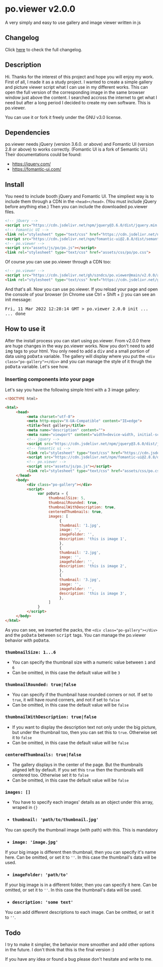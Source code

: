 # po.viewer v2.0.0
A very simply and easy to use gallery and image viewer written in js

## Changelog
Click [here](changelog.md) to check the full changelog.

## Description
Hi. Thanks for the interest of this project and hope you will enjoy my work.
First of all, I made it as a study project. I wanted to create a simple gallery and picture viewer script what I can use in my different works. This can open the full version of the corresponding image in the same browser window just above the content. I searched accross the internet to get what I need but after a long period I decided to create my own software. This is po.viewer.

You can use it or fork it freely under the GNU v3.0 license.

## Dependencies
po.viewer needs jQuery (version 3.6.0. or above) and Fomantic UI (version 2.8 or above) to works correctly. (Fomantic UI is a fork of Semantic UI.) Their documentations could be found:
- https://jquery.com/
- https://fomantic-ui.com/

## Install
You need to include booth jQuery and Fomantic UI. The simpliest way is to include them through a CDN in the <kbd>`<head></head>`</kbd>. (You must include jQuery before anything else.) Then you can include the downloaded po.viewer files.

```html
<!-- jQuery -->
<script src="https://cdn.jsdelivr.net/npm/jquery@3.6.0/dist/jquery.min.js"></script>
<!-- Fomantic UI -->
<link rel="stylesheet" type="text/css" href="https://cdn.jsdelivr.net/npm/fomantic-ui@2.8.8/dist/semantic.min.css">
<script src="https://cdn.jsdelivr.net/npm/fomantic-ui@2.8.8/dist/semantic.min.js"></script>
<!-- po.viewer -->
<script src="assets/js/po/po.js"></script>
<link rel="stylesheet" type="text/css" href="assets/css/po/po.css">
```

Of course you can use po.viewer through a CDN too:

```html
<!-- po.viewer -->
<script src="https://cdn.jsdelivr.net/gh/szndcs/po.viewer@main/v2.0.0/assets/js/po.js"></script>
<link rel="stylesheet" type="text/css" href="https://cdn.jsdelivr.net/gh/szndcs/po.viewer@main/v2.0.0/assets/css/po.css">
```

And that's all. Now you can use po.viewer. If you reload your page and open the console of your browser (in Chrome use Ctrl + Shift + j) you can see an init message:

<samp>
Fri, 11 Mar 2022 12:28:14 GMT > po.viewer 2.0.0 init ...<br>
... done
</samp>

## How to use it
After the install process you can start using po.viewer. From v2.0.0 there are huge changes in the way po.viewer works. Now you don't need to add <kbd>img</kbd> tags to your html. You only need to add a <kbd>div</kbd> and a small portion of data using <kbd>poData</kbd> variable. The gallery will display where you put the <kbd>`<div class="po-gallery"></div>`</kbd> and you can manage the style of it thrugh the <kbd>poData</kbd> variable. Let's see how.

### **Inserting components into your page**
Let's say you have the following simple html with a 3 image gallery:

```html
<!DOCTYPE html>

<html>
     <head>
          <meta charset="utf-8">
          <meta http-equiv="X-UA-Compatible" content="IE=edge">
          <title>Test gallery</title>
          <meta name="description" content="">
          <meta name="viewport" content="width=device-width, initial-scale=1">
          <!-- jquery -->
          <script src="https://cdn.jsdelivr.net/npm/jquery@3.6.0/dist/jquery.min.js"></script>
          <!-- fomantic ui -->
          <link rel="stylesheet" type="text/css" href="https://cdn.jsdelivr.net/npm/fomantic-ui@2.8.8/dist/semantic.min.css">
          <script src="https://cdn.jsdelivr.net/npm/fomantic-ui@2.8.8/dist/semantic.min.js"></script>
          <!-- po.viewer -->
          <script src="assets/js/po.js"></script>
          <link rel="stylesheet" type="text/css" href="assets/css/po.css">
     </head>
     <body>
          <div class="po-gallery"></div>
          <script>
               var poData = {
                    thumbnailSize: 5,
                    thumbnailRounded: true,
                    thumbnailWithDescription: true,
                    centeredThumbnails: true,
                    images: [
                         {
                         thumbnail: '1.jpg',
                         image: '',
                         imageFolder: '',
                         description: 'this is image 1',
                         },
                         {
                         thumbnail: '2.jpg',
                         image: '',
                         imageFolder: '',
                         description: 'this is image 2',
                         },
                         {
                         thumbnail: '3.jpg',
                         image: '',
                         imageFolder: '',
                         description: 'this is image 3',
                         },
                    ]
               }
          </script>
     </body>
</html>
```

As you can see, we inserted the packs, the <kbd>`<div class="po-gallery"></div>`</kbd> and the <kbd>poData</kbd> between <kbd>script</kbd> tags. You can manage the po.viewer behavior with <kbd>poData</kbd>.

### `thumbnailSize: 1...6`
* You can specify the thumbnail size with a numeric value between `1` and `6`
* Can be omitted, in this case the default value will be `3`

### `thumbnailRounded: true|false`
* You can specify if the thumbnail hase rounded corners or not. If set to `true`, it will have round corners, and not if set to `false`
* Can be omitted, in this case the default value will be `false`

### `thumbnailWithDescription: true|false`
* If you want to display the description text not only under the big picture, but under the thumbnail too, then you can set this to `true`. Otherwise set it to `false`
* Can be omitted, in this case the default value will be `false`

### `centeredThumbnails: true|false`
* The gallery displays in the center of the page. But the thumbnails aligned left by default. If you set this `true` then the thumbnails will centered too.  Otherwise set it to `false`
* Can be omitted, in this case the default value will be `false`

### `images: []`
* You have to specify each images' details as an object under this array, wraped in `{}`

* ### `thumbnail: 'path/to/thumbnail.jpg'`
You can specify the thumbnail image (with path) with this. This is mandatory

* ### `image: 'image.jpg'`
If your big image is different then thumbnail, then you can specify it's name here. Can be omitted, or set it to `''`. In this case the thumbnail's data will be used.

* ### `imageFolder: 'path/to'`
If your big image is in a different folder, then you can specify it here. Can be omitted, or set it to `''`. In this case the thumbnail's data will be used.

* ### `description: 'some text'`
You can add different descriptions to each image. Can be omitted, or set it to `''`.

## Todo

I try to make it simplier, the behavior more smoother and add other options in the future. I don't think that this is the final version :)

If you have any idea or found a bug please don't hesitate and write to me.

